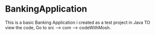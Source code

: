 # BankingApplication
This is a basic Banking Application i created as a test project in Java
TO view the code, Go to src --> com --> codeWithMosh.

